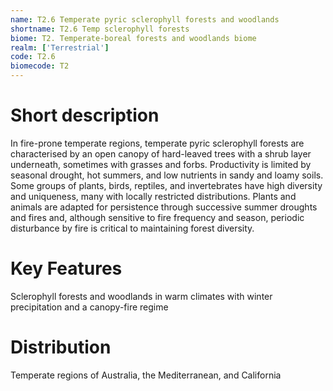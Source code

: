 ```yaml
---
name: T2.6 Temperate pyric sclerophyll forests and woodlands
shortname: T2.6 Temp sclerophyll forests
biome: T2. Temperate-boreal forests and woodlands biome
realm: ['Terrestrial']
code: T2.6
biomecode: T2
---
```

# Short description

In fire-prone temperate regions, temperate pyric sclerophyll forests are characterised by an open canopy of hard-leaved trees with a shrub layer underneath, sometimes with grasses and forbs. Productivity is limited by seasonal drought, hot summers, and low nutrients in sandy and loamy soils. Some groups of plants, birds, reptiles, and invertebrates have high diversity and uniqueness, many with locally restricted distributions. Plants and animals are adapted for persistence through successive summer droughts and fires and, although sensitive to fire frequency and season, periodic disturbance by fire is critical to maintaining forest diversity.

# Key Features

Sclerophyll forests and woodlands in warm climates with winter precipitation and a canopy-fire regime

# Distribution

Temperate regions of Australia, the Mediterranean, and California
